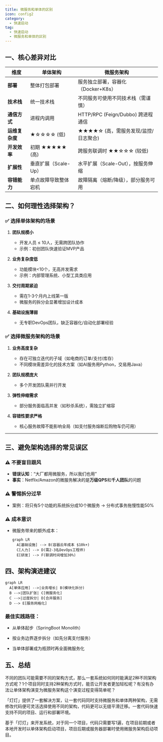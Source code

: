 ```yaml
---
title: 微服务和单体的区别
icon: config2
category:
  - 快速启动
tag:
  - 快速启动
  - 微服务和单体的区别
---
```


## 一、核心差异对比

| **维度**         | **单体架构**                              | **微服务架构**                              |
|------------------|------------------------------------------|-------------------------------------------|
| **部署**          | 整体打包部署                             | 服务独立部署，容器化（Docker+K8s）        |
| **技术栈**        | 统一技术栈                               | 不同服务可使用不同技术栈（需谨慎）        |
| **通信方式**      | 进程内调用                               | HTTP/RPC (Feign/Dubbo) 跨进程通信         |
| **运维复杂度**    | ★☆☆☆☆ (低)                              | ★★★★☆ (高，需服务发现/监控/日志聚合)      |
| **开发效率**      | 初期 ★★★★★ (高)                         | 跨服务联调时 ★★☆☆☆ (较低)                 |
| **扩展性**        | 垂直扩展（Scale-Up）                     | 水平扩展（Scale-Out），按服务伸缩         |
| **容错能力**      | 单点故障导致整体宕机                     | 故障隔离（熔断/降级），部分服务可用       |

## 二、如何理性选择架构？  

### ✅ **选择单体架构的场景**  
1. **团队规模小**  
   - 开发人员 ≤ 10人，无需跨团队协作  
   - 示例：初创团队快速验证MVP产品  

2. **业务复杂度低**  
   - 功能模块<10个，无高并发需求  
   - 示例：内部管理系统、小型工具类应用  

3. **交付周期紧迫**  
   - 需在1-3个月内上线第一版  
   - 微服务的拆分会显著增加设计成本  

4. **基础设施薄弱**  
   - 无专职DevOps团队，缺乏容器化/自动化部署经验  



### ✅ **选择微服务架构的场景**  
1. **业务高度复杂**  
   - 存在可独立迭代的子域（如电商的订单/支付/库存）  
   - 不同模块需差异化的技术方案（如AI服务用Python，交易用Java）  

2. **团队规模庞大**  
   - 多个开发团队需并行开发

3. **弹性伸缩需求**  
   - 部分服务面临高并发（如秒杀系统），需独立扩缩容  

4. **容错性要求严格**  
   - 核心服务故障不能影响全局（如支付服务熔断后购物车仍可用）  

---

## 三、避免架构选择的常见误区  
### ⚠️ **不要盲目跟风**  
- **错误认知**：“大厂都用微服务，所以我们也用”  
- **事实**：Netflix/Amazon的微服务解决的是**万级QPS**和**千人团队**的问题  

### ⚠️ **警惕拆分过早**  
- 案例：将只有5个功能的系统拆分成10个微服务 → 分布式事务拖慢性能50%  

### ⚠️ **成本意识**  
- 微服务带来的额外成本：  
  ```mermaid
  graph LR
    A[基础设施] --> B(容器云年成本 $10k+) 
    C[人力] --> D(需2-3名DevOps工程师)
    E[研发] --> F(联调时间增加30%)
  ```

## 四、架构演进建议
```mermaid
graph LR
  A[单体应用] -->|业务增长| B(模块化拆分)
  B -->|团队扩张| C[微服务化]
  C -->|过度拆分| D[合并服务]
  D --> E[服务网格化]
```

### 最佳实践路径：

- 从单体起步（SpringBoot Monolith）

- 按业务边界逐步拆分（如先分离支付服务）

- 当单体部署成为瓶颈时再全面微服务化  



## 五、总结

不同的团队可能需要不同的架构方式，那么一套系统如何同时能满足2种不同架构方式呢？1个项目同时支持2种架构方式时，能否让开发者更加轻松呢？有没有办法让单体架构演变为微服务架构这个演变过程变得简单呢？



「灯灯」提供了一套解决方案，让一套代码同时支持微服务和单体两种架构，无需修改代码便可灵活选择使用不同的架构，代码更可以无缝平滑迁移。一套代码快速支持不同的项目、运行和部署环境。

基于「灯灯」来开发系统，对于同一个项目，代码只需要写1遍，在项目前期或者本地开发时以单体架构启动项目，项目后期或服务器部署时使用微服务架构启动项目。
